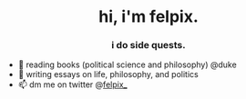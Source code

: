 <h1 align="center">hi, i'm felpix.</h1>
<h3 align="center">i do side quests.</h3>

- 🔭 reading books (political science and philosophy) @duke
- 📝 writing essays on life, philosophy, and politics
- 📫 dm me on twitter @[felpix_](https://twitter.com/felpix_)

<!---
Felpix-Studios/Felpix-Studios is a ✨ special ✨ repository because its `README.md` (this file) appears on your GitHub profile.
You can click the Preview link to take a look at your changes.
--->
